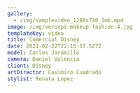 ```yaml
---
gallery:
  - /img/samplevideo_1280x720_1mb.mp4
image: /img/verospi-makeup-fashion-4.jpg
templateKey: video
title: Comercial Disney
date: 2021-02-22T22:15:57.527Z
model: Carlos Jaramillo
camera: Daniel Valencia
client: Disney
artDirector: Casimiro Cuadrado
stylist: Renata Lopez
---
```

